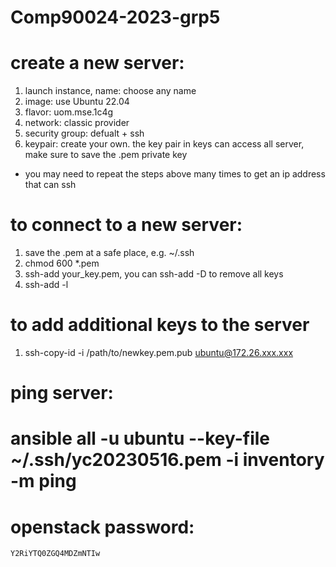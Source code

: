 # Comp90024-2023-grp5

# create a new server:
1. launch instance, name: choose any name
2. image: use Ubuntu 22.04
4. flavor: uom.mse.1c4g
5. network: classic provider
6. security group: defualt + ssh
7. keypair: create your own. the key pair in keys can access all server, make sure to save the .pem private key

* you may need to repeat the steps above many times to get an ip address that can ssh

# to connect to a new server:
1. save the .pem at a safe place, e.g. ~/.ssh
2. chmod 600 *.pem
3. ssh-add your_key.pem, you can ssh-add -D to remove all keys
4. ssh-add -l

# to add additional keys to the server
1. ssh-copy-id -i /path/to/newkey.pem.pub ubuntu@172.26.xxx.xxx

# ping server:
# ansible all -u ubuntu --key-file ~/.ssh/yc20230516.pem -i inventory  -m ping

# openstack password: 
    Y2RiYTQ0ZGQ4MDZmNTIw
